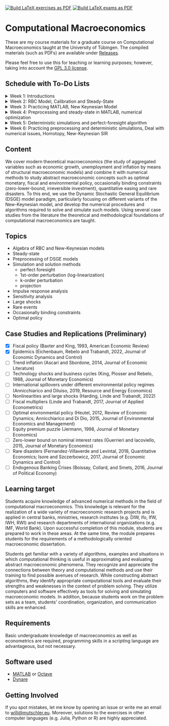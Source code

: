 [![Build LaTeX exercises as PDF](https://github.com/wmutschl/Computational-Macroeconomics/actions/workflows/latex-exercises.yml/badge.svg)](https://github.com/wmutschl/Computational-Macroeconomics/actions/workflows/latex-exercises.yml)
[![Build LaTeX exams as PDF](https://github.com/wmutschl/Computational-Macroeconomics/actions/workflows/latex-exams.yml/badge.svg)](https://github.com/wmutschl/Computational-Macroeconomics/actions/workflows/latex-exams.yml)

# Computational Macroeconomics

These are my course materials for a graduate course on Computational Macroeconomics taught at the University of Tübingen.
The compiled materials (such as PDFs) are available under [Releases](https://github.com/wmutschl/Computational-Macroeconomics/releases).

Please feel free to use this for teaching or learning purposes; however, taking into account the [GPL 3.0 license](https://choosealicense.com/licenses/gpl-3.0/).

## Schedule with To-Do Lists

<details>
  <summary>Week 1: Introductions</summary>

### Goals

* understand the scope and topics of *Computational Macroeconomics*
* decide whether you want to take the course
* prepare your computer for the course with MATLAB/Octave and Dynare
* do your first steps in MATLAB/Octave and Dynare

### To Do

* [ ] read the general course information on [Ilias](https://ovidius.uni-tuebingen.de/ilias3/goto.php?target=crs_4166405&client_id=pr02)
* [ ] watch the introductory videos (on YouTube)
  * [ ] [Introduction to Computational Macroeconomics](https://youtu.be/vZfX5U5xyws)
  * [ ] [Introduction to MATLAB](https://youtu.be/_CbLr11aeQ4)
  * [ ] [Quick Tour Dynare (focus on solution methods and simulations)](https://youtu.be/NDFSUx46FvM)
* [ ] prepare your computer: MATLAB/Octave and Dynare
  * [ ] install MATLAB R2023a following [this guide](https://uni-tuebingen.de/einrichtungen/zentrum-fuer-datenverarbeitung/dienstleistungen/clientdienste/software/matlab-einzelplatzlizenz/) if you are a student of the University of Tübingen. Please also install the following toolboxes: Econometrics Toolbox, Global Optimization Toolbox, Optimization Toolbox, Parallel Computing Toolbox, Statistics and Machine Learning Toolbox, Symbolic Math Toolbox. As an alternative to MATLAB you can also install Octave following [this guide](https://octave.org/download).
  * [ ] install Dynare 5.4 following [this guide](https://www.dynare.org/resources/quick_start/)
* [ ] do [exercises for week 1](https://github.com/wmutschl/Computational-Macroeconomics/releases/latest/download/week_1.pdf)
* [ ] write down all your questions
* [ ] [schedule an online meeting](https://schedule.mutschler.eu) with me
  * [ ] put *"I am interested in this course"* under *"What is the meeting about?"*
  * [ ] check your emails and cancel the meeting again using the link in the email
  * [ ] now you know how easy it is to schedule a meeting with me :-)
* [ ] participate in the Q&A sessions

</details>


<details>
  <summary>Week 2: RBC Model, Calibration and Steady-State</summary>

### Goals

* understand and get comfortable with the algebra of RBC models
* understand the concept of a steady-state
* understand the concept of calibration
* practice Dynare
* start programming with MATLAB

### To Do

* [ ] watch the following videos (on YouTube)
  * [ ] [RBC Baseline Model Equations and Introduction to preprocessing with Dynare](https://youtu.be/ZfsKGzR84hQ)
  * [ ] [RBC Baseline Model: steady-state derivations and implementation in Dynare (with preprocessing tips)
](https://youtu.be/4xeoLh3edpo)
  * [ ] [RBC Baseline Model in Dynare: Simple vs Advanced Calibration using Modularization and Changing Types
](https://youtu.be/HRpynlbZBzM)
* [ ] do exercises 1 and 2 of [week 2's exercise sheet](https://github.com/wmutschl/Computational-Macroeconomics/releases/latest/download/week_2.pdf), we will do the case study together
* [ ] bring all your questions and concerns to the Q&A sessions

</details>


<details>
  <summary>Week 3: Practicing MATLAB, New Keynesian Model</summary>

### Goals

* practice MATLAB: symbolic toolbox, matrix algebra, loops, Kronecker products, functions
* understand and get comfortable with the algebra of New Keynesian models
* practice Dynare with the New Keynesian model

### To Do

* [ ] watch [Algebra of New Keynesian Models with Calvo price rigidities](https://youtu.be/oEf9bc9_qxw) on YouTube
* [ ] do the MATLAB exercises 1 and 2 of [week 3's exercise sheet](https://github.com/wmutschl/Computational-Macroeconomics/releases/latest/download/week_3.pdf)
* [ ] work carefully and thoroughly through the very long exercise 3 of [week 3's exercise sheet](https://github.com/wmutschl/Computational-Macroeconomics/releases/latest/download/week_3.pdf)
* [ ] we will do exercise 4 of [week 3's exercise sheet](https://github.com/wmutschl/Computational-Macroeconomics/releases/latest/download/week_3.pdf) together in class
* [ ] bring all your questions and concerns to the Q&A sessions

</details>


<details>
  <summary>Week 4: Preprocessing and steady-state in MATLAB, numerical optimization</summary>

### Goals

* understand and replicate preprocessing and steady-state computations in MATLAB
* understand and start using numerical optimizers

### To Do

* [ ] watch the (very short) videos:
  * [Introduction to Optimization: What is Optimization](https://youtu.be/Q2dewZweAtU)
  * [Introduction To Optimization: Objective Functions and Decision Variables](https://youtu.be/AoJQS10Ewn4)
  * [Introduction To Optimization: Gradients, Constraints, Continuous and Discrete Variables](https://youtu.be/URkmNZuFzKg)
  * [Introduction To Optimization: Gradient Based Algorithms](https://youtu.be/n-Y0SDSOfUI)
  * [Introduction To Optimization: Gradient Free Algorithms (1/2) - Genetic - Particle Swarm](https://youtu.be/3QJjfeVrut8)
  * [Introduction To Optimization: Gradient Free Algorithms (2/2) Simulated Annealing, Nelder-Mead](https://youtu.be/NI3WllrvWoc)
  * [Introduction to Optimization: Calculating Derivatives](https://youtu.be/QGo31GQjEvE)  
* [ ] do exercises 1-3 of [week 4's exercise sheet](https://github.com/wmutschl/Computational-Macroeconomics/releases/latest/download/week_4.pdf)
* [ ] bring all your questions and concerns to the Q&A sessions

</details>


<details>
  <summary>Week 5: Deterministic simulations and perfect-foresight algorithm</summary>

### Goals

* understand Dynare's commands to do deterministic simulations
* understand the Newton algorithm used by Dynare to solve perfect foresight problems
* re-implement deterministic simulations in MATLAB

### To Do
* [ ] watch the videos
  * [Understanding Deterministic (Perfect Foresight) Simulations in Dynare](https://youtu.be/I6CgzoOfoS0)
  * [RBC Baseline Model in Dynare: Deterministic vs Stochastic Simulations](https://youtu.be/KHTEZiw9ukU)
  * [Newton's Fractal (which Newton knew nothing about) (Time: 5:55 - 11:16)](https://youtu.be/-RdOwhmqP5s?t=355)
  * [Visually Explained: Newton's Method in Optimization](https://youtu.be/W7S94pq5Xuo)
* [ ] do exercise 1 of [week 5's exercise sheet](https://github.com/wmutschl/Computational-Macroeconomics/releases/latest/download/week_5.pdf)
* [ ] we will do a case study together in class
* [ ] bring all your questions and concerns to the Q&A sessions

</details>


<details>
  <summary>Week 6: Practicing preprocessing and deterministic simulations, Deal with numerical issues, Homotopy, New-Keynesian SIR</summary>

### Goals

* understand the SIR (Susceptible, Infected, Recovered) epidemiology model
* understand and get used to Dynare's macro preprocessing directives
* understand timing conventions of predetermined variables
* understand the difference between sticky-price and flex-price New Keynesian economies
* deal with common numerical issues in the perfect foresight solution algorithm
* understand homotopy in the context of perfect foresight simulations
* simulate a New-Keynesian SIR model

### To Do
* prepare exercise 1 of [week 6's exercise sheet](https://github.com/wmutschl/Computational-Macroeconomics/releases/latest/download/week_6.pdf)
  * [ ] read the case-study paper carefully
  * [ ] download all files
  * [ ] read all the exercises
  * [ ] try to prepare the exercises (this will be hard, so we will go through this together in class)
* [ ] bring all your questions and concerns to the Q&A sessions

</details>


## Content

We cover modern theoretical macroeconomics (the study of aggregated variables such as economic growth, unemployment and inflation by means of structural macroeconomic models) and combine it with numerical methods to study abstract macroeconomic concepts such as optimal monetary, fiscal and environmental policy,  occasionally binding constraints (zero-lower-bound, irreversible investment), quantitative easing and rare disasters. To this end, we use the Dynamic Stochastic General Equilibrium (DSGE) model paradigm, particularly focusing on different variants of the New-Keynesian model, and develop the numerical procedures and algorithms required to solve and simulate such models. Using several case studies from the literature the theoretical and methodological foundations of computational macroeconomics are taught.

## Topics
- Algebra of RBC and New-Keynesian models
- Steady-state
- Preprocessing of DSGE models
- Simulation and solution methods
  - perfect foresight
  - 1st-order perturbation (log-linearization)
  - k-order perturbation
  - projection
- Impulse response analysis
- Sensitivity analysis
- Large shocks
- Rare events
- Occasionally binding constraints
- Optimal policy



## Case Studies and Replications (Preliminary)
- [x] Fiscal policy (Baxter and King, 1993, American Economic Review)
- [x] Epidemics (Eichenbaum, Rebelo and Trabandt, 2022, Journal of Economic Dynamics and Control)
- [ ] Trend inflation (Ascari and Sbordone, 2014, Journal of Economic Literature)
- [ ] Technology shocks and business cycles (King, Plosser and Rebelo, 1988, Journal of Monetary Economics)
- [ ] International spillovers under different environmental policy regimes (Annicchiarico and Diluiso, 2019, Resource and Energy Economics)
- [ ] Nonlinearities and large shocks (Harding, Linde and Trabandt, 2022)
- [ ] Fiscal multipliers (Linde and Trabandt, 2017, Journal of Applied Econometrics)
- [ ] Optimal environmental policy (Heutel, 2012, Review of Economic Dynamics; Annicchiarico and Di Dio, 2015, Journal of Environmental Economics and Management)
- [ ] Equity premium puzzle (Jermann, 1998, Journal of Monetary Economics)
- [ ] Zero-lower bound on nominal interest rates (Guerrieri and Iacoviello, 2015, Journal of Monetary Economics)
- [ ] Rare disasters (Fernandez-Villaverde and Levintal, 2018, Quantitative Economics; Isore and Szczerbowicz, 2017, Journal of Economic Dynamics and Control)
- [ ] Endogenous Banking Crises (Boissay, Collard, and Smets, 2016, Journal of Political Economy)

## Learning target

Students acquire knowledge of advanced numerical methods in the field of computational macroeconomics. This knowledge is relevant for the realization of a wide variety of macroeconomic research projects and is applied in central banks, ministries, research institutes (e.g. DIW, ifo, IfW, IWH, RWI) and research departments of international organizations (e.g. IMF, World Bank). Upon successful  completion of this module, students are prepared to work in these areas. At the same time, the module  prepares students for the requirements of a methodologically oriented macroeconomic dissertation.

Students get familiar with a variety of algorithms, examples and situations in which computational thinking is useful in approximating and evaluating abstract macroeconomic phenomena. They recognize and appreciate the connections between theory and computational methods and use their training to find possible avenues of research. While constructing abstract algorithms, they identify appropriate computational tools and evaluate their strengths and weaknesses in the context of problem solving. They utilize computers and software effectively as tools for solving and simulating macroeconomic models. In addition, because students work on the problem sets as a team, students' coordination, organization, and communication skills are enhanced.


## Requirements
Basic undergraduate knowledge of macroeconomics as well as econometrics are required, programming skills in a scripting language are advantageous, but not necessary.

## Software used

* [MATLAB](https://mathworks.com) or [Octave](https://octave.org)
* [Dynare](https://www.dynare.org)


## Getting Involved
If you spot mistakes, let me know by opening an issue or write me an email to [willi@mutschler.eu](mailto:willi@mutschler.eu).
Moreover, solutions to the exercises in other computer languages (e.g. Julia, Python or R) are highly appreciated.